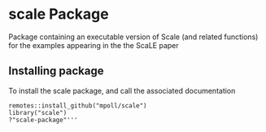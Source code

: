# scale Package
Package containing an executable version of Scale (and related functions) for the examples appearing in the the ScaLE paper


## Installing package

To install the scale package, and call the associated documentation

``` library("remotes")
remotes::install_github("mpoll/scale")
library("scale")
?"scale-package"'''
